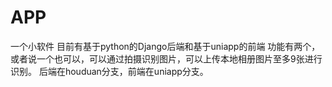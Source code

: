 # APP
一个小软件
目前有基于python的Django后端和基于uniapp的前端
功能有两个，或者说一个也可以，可以通过拍摄识别图片，可以上传本地相册图片至多9张进行识别。
后端在houduan分支，前端在uniapp分支。
